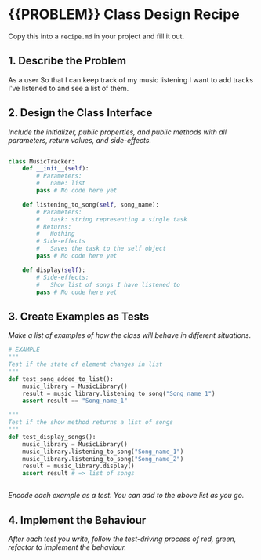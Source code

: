 # {{PROBLEM}} Class Design Recipe

Copy this into a `recipe.md` in your project and fill it out.

## 1. Describe the Problem

As a user
So that I can keep track of my music listening
I want to add tracks I've listened to and see a list of them.

## 2. Design the Class Interface

_Include the initializer, public properties, and public methods with all parameters, return values, and side-effects._

```python

class MusicTracker:
    def __init__(self):
        # Parameters:
        #   name: list
        pass # No code here yet

    def listening_to_song(self, song_name):
        # Parameters:
        #   task: string representing a single task
        # Returns:
        #   Nothing
        # Side-effects
        #   Saves the task to the self object
        pass # No code here yet

    def display(self):
        # Side-effects:
        #   Show list of songs I have listened to
        pass # No code here yet
```

## 3. Create Examples as Tests

_Make a list of examples of how the class will behave in different situations._

```python
# EXAMPLE
"""
Test if the state of element changes in list
"""
def test_song_added_to_list():
    music_library = MusicLibrary()
    result = music_library.listening_to_song("Song_name_1") 
    assert result == "Song_name_1"

"""
Test if the show method returns a list of songs
"""
def test_display_songs():
    music_library = MusicLibrary()
    music_library.listening_to_song("Song_name_1") 
    music_library.listening_to_song("Song_name_2") 
    result = music_library.display()
    assert result # => list of songs



```

_Encode each example as a test. You can add to the above list as you go._

## 4. Implement the Behaviour

_After each test you write, follow the test-driving process of red, green, refactor to implement the behaviour._

